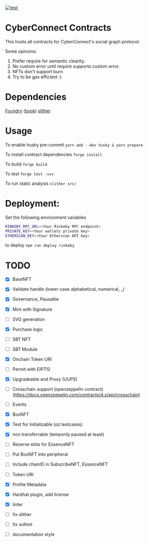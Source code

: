 [![test](https://github.com/cyberconnecthq/cybercontracts/actions/workflows/test.yml/badge.svg)](https://github.com/cyberconnecthq/cybercontracts/actions/workflows/test.yml)

# CyberConnect Contracts

This hosts all contracts for CyberConnect's social graph protocol.

Some opinions:
1. Prefer require for semantic clearity. 
2. No custom error until require supports custom error.
3. NFTs don't support burn
4. Try to be gas efficient :)


# Dependencies

[Foundry](https://github.com/foundry-rs/foundry) ([book](https://book.getfoundry.sh/))
[slither](https://github.com/crytic/slither)


# Usage
To enable husky pre-commit
`yarn add --dev husky & yarn prepare`

To install contract dependencies
`forge install`

To build
`forge build`

To test
`forge test -vvv`

To run static analysis
`slither src/`

# Deployment:

Set the following environment variables

```bash
RINKEBY_RPC_URL=<Your Rinkeby RPC endpoint>
PRIVATE_KEY=<Your wallets private key>
ETHERSCAN_KEY=<Your Etherscan API key>
```

to deploy
`npm run deploy rinkeby`

# TODO
- [x] BaseNFT
- [x] Validate handle (lower-case alphabetical, numerical, _)
- [x] Governance, Pausable
- [x] Mint with Signature
- [ ] SVG generation
- [x] Purchase logic
- [ ] SBT NFT
- [ ] SBT Module
- [x] Onchain Token URI
- [ ] Permit with EIP712
- [x] Upgradeable and Proxy (UUPS)
- [ ] Crosschain support (openzeppelin contract) (https://docs.openzeppelin.com/contracts/4.x/api/crosschain)
- [ ] Events
- [x] BoxNFT
- [x] Test for Initializable (oz testcases)
- [x] non transferrable (temporily paused at least)
- [ ] Reserve slots for EssenceNFT
- [ ] Put BoxNFT into peripheral
- [ ] Include chainID in SubscribeNFT, EssenceNFT
- [ ] Token URI
- [x] Profile Metadata

- [x] Hardhat plugin, add license
- [x] linter
- [ ] fix slither
- [ ] fix solhint
- [ ] documentation style
